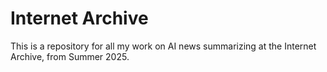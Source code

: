 # Internet Archive

This is a repository for all my work on AI news summarizing at the Internet Archive, from Summer 2025.